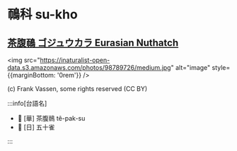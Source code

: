 # 鳾科 su-kho

## [茶腹鳾 ゴジュウカラ Eurasian Nuthatch](https://ebird.org/species/eurnut2)

<img src="https://inaturalist-open-data.s3.amazonaws.com/photos/98789726/medium.jpg" alt="image" style={{marginBottom: '0rem'}} />

<p className="image-caption">
(c) Frank Vassen, some rights reserved (CC BY)
</p>

:::info[台語名]

- 🎯 [華] 茶腹鳾 tê-pak-su
- 🎯 [日] 五十雀

:::
